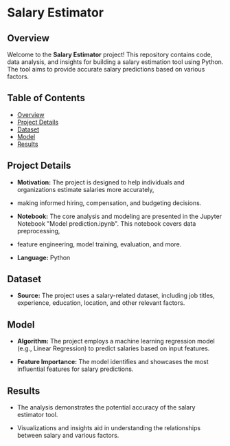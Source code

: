 # Salary Estimator

## Overview

Welcome to the **Salary Estimator** project! This repository contains code, data analysis, and insights for building 
a salary estimation tool using Python. The tool aims to provide accurate salary predictions based on various factors.

## Table of Contents

- [Overview](#overview)
- [Project Details](#project-details)
- [Dataset](#dataset)
- [Model](#model)
- [Results](#results)

## Project Details

- **Motivation:** The project is designed to help individuals and organizations estimate salaries more accurately,
- making informed hiring, compensation, and budgeting decisions.

- **Notebook:** The core analysis and modeling are presented in the Jupyter Notebook "Model prediction.ipynb". This notebook covers data preprocessing,
-  feature engineering, model training, evaluation, and more.

- **Language:** Python

## Dataset

- **Source:** The project uses a salary-related dataset, including job titles, experience, education, location, and other relevant factors.


## Model

- **Algorithm:** The project employs a machine learning regression model (e.g., Linear Regression) to predict salaries based on input features.

- **Feature Importance:** The model identifies and showcases the most influential features for salary predictions.

## Results

- The analysis demonstrates the potential accuracy of the salary estimator tool.

- Visualizations and insights aid in understanding the relationships between salary and various factors.
